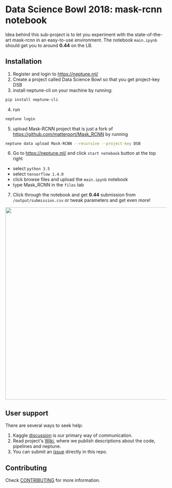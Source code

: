 # Data Science Bowl 2018: mask-rcnn notebook

Idea behind this sub-project is to let you experiment with the state-of-the-art mask-rcnn in an easy-to-use environment.
The notebook `main.ipynb` should get you to around **0.44** on the LB.

## Installation

1. Register and login to https://neptune.ml/ 
2. Create a project called Data Science Bowl so that you get project-key DSB
3. install neptune-cli on your machine by running:
```bash
pip install neptune-cli
```
4. run
```bash
neptune login
```
5. upload Mask-RCNN project that is just a fork of https://github.com/matterport/Mask_RCNN by running
```bash
neptune data upload Mask-RCNN --recursive --project-key DSB
```
6. Go to https://neptune.ml/ and click `start notebook` button at the top right
* select `python 3.5` 
* select `tensorflow 1.4.0`
* click browse files and upload the `main.ipynb` notebook
* type Mask_RCNN in the `files` tab

7. Click through the notebook and get **0.44** submission from `/output/submission.csv` or tweak parameters and get even more!
<img src="https://gist.githubusercontent.com/jakubczakon/10e5eb3d5024cc30cdb056d5acd3d92f/raw/577a2614cd1041f6251b6096029272f3547d78df/readme_neptune_rcnn.png" width="600" height="600" />

## User support
There are several ways to seek help:
1. Kaggle [discussion](https://www.kaggle.com) is our primary way of communication.
2. Read project's [Wiki](https://github.com/neptune-ml/data-science-bowl-2018/wiki), where we publish descriptions about the code, pipelines and neptune.
3. You can submit an [issue](https://github.com/neptune-ml/data-science-bowl-2018/issues) directly in this repo.

## Contributing
Check [CONTRIBUTING](CONTRIBUTING.md) for more information.
